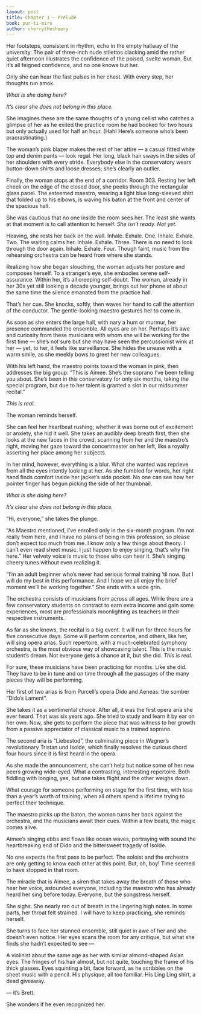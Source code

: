 ```yaml
---
layout: post
title: Chapter 1 ~ Prelude
book: pur-ti-miro
author: cherrythecheery
---
```


Her footsteps, consistent in rhythm, echo in the empty hallway of the university. The pair of three-inch nude stilettos clacking amid the rather quiet afternoon illustrates the confidence of the poised, svelte woman. But it’s all feigned confidence, and no one knows but her.

Only she can hear the fast pulses in her chest. With every step, her thoughts run amok.
<!--more-->
*What is she doing here?*

*It’s clear she does not belong in this place.*

She imagines these are the same thoughts of a young cellist who catches a glimpse of her as he exited the practice room he had booked for two hours but only actually used for half an hour. (Hah! Here’s someone who’s been pracrastinating.)

The woman’s pink blazer makes the rest of her attire — a casual fitted white top and denim pants — look regal. Her long, black hair sways in the sides of her shoulders with every stride. Everybody else in the conservatory wears button-down shirts and loose dresses; she’s clearly an outlier.

Finally, the woman stops at the end of a corridor. Room 303. Resting her left cheek on the edge of the closed door, she peeks through the rectangular glass panel. The esteemed maestro, wearing a light blue long-sleeved shirt that folded up to his elbows, is waving his baton at the front and center of the spacious hall.

She was cautious that no one inside the room sees her. The least she wants at that moment is to call attention to herself. *She isn’t ready. Not yet.*

Heaving, she rests her back on the wall. Inhale. Exhale. One. Inhale. Exhale. Two. The waiting calms her. Inhale. Exhale. Three. There is no need to look through the door again. Inhale. Exhale. Four. Though faint, music from the rehearsing orchestra can be heard from where she stands.

Realizing how she began slouching, the woman adjusts her posture and composes herself. To a stranger’s eye, she embodies serene self-assurance. Within her, it’s all creeping self-doubt. The woman, already in her 30s yet still looking a decade younger, brings out her phone at about the same time the silence emanated from the practice hall.

That’s her cue. She knocks, softly, then waves her hand to call the attention of the conductor. The gentle-looking maestro gestures her to come in.

As soon as she enters the large hall, with nary a hum or murmur, her presence commanded the ensemble. All eyes are on her. Perhaps it’s awe and curiosity from these musicians with whom she will be working for the first time — she’s not sure but she may have seen the percussionist wink at her — yet, to her, it feels like surveillance. She hides the unease with a warm smile, as she meekly bows to greet her new colleagues.

With his left hand, the maestro points toward the woman in pink, then addresses the big group: “This is Aimee. She’s the soprano I’ve been telling you about. She’s been in this conservatory for only six months, taking the special program, but due to her talent is granted a slot in our midsummer recital.”

*This is real.*

The woman reminds herself.

She can feel her heartbeat rushing; whether it was borne out of excitement or anxiety, she hid it well. She takes an audibly deep breath first, then she looks at the new faces in the crowd, scanning from her and the maestro’s right, moving her gaze toward the concertmaster on her left, like a royalty asserting her place among her subjects.

In her mind, however, everything is a blur. What she wanted was reprieve from all the eyes intently looking at her. As she fumbled for words, her right hand finds comfort inside her jacket’s side pocket. No one can see how her pointer finger has begun picking the side of her thumbnail.

*What is she doing here?*

*It’s clear she does not belong in this place.*

“Hi, everyone,” she takes the plunge.

“As Maestro mentioned, I’ve enrolled only in the six-month program. I’m not really from here, and I have no plans of being in this profession, so please don’t expect too much from me. I know only a few things about theory. I can’t even read sheet music. I just happen to enjoy singing, that’s why I’m here.” Her velvety voice is music to those who can hear it. She’s singing cheery tunes without even realizing it.

“I’m an adult beginner who’s never had serious formal training ‘til now. But I will do my best in this performance. And I hope we all enjoy the brief moment we’ll be working together.” She ends with a wide grin.

The orchestra consists of musicians from across all ages. While there are a few conservatory students on contract to earn extra income and gain some experiences, most are professionals moonlighting as teachers in their respective instruments.

As far as she knows, the recital is a big event. It will run for three hours for five consecutive days. Some will perform concertos, and others, like her, will sing opera arias. Such repertoire, with a much-celebrated symphony orchestra, is the most obvious way of showcasing talent. This is the music student’s dream. Not everyone gets a chance at it, but she did. *This is real.*

For sure, these musicians have been practicing for months. Like she did. They have to be in tune and on time through all the passages of the many pieces they will be performing.

Her first of two arias is from Purcell’s opera Dido and Aeneas: the somber “Dido’s Lament”.

She takes it as a sentimental choice. After all, it was the first opera aria she ever heard. That was six years ago. She tried to study and learn it by ear on her own. Now, she gets to perform the piece that was witness to her growth from a passive appreciator of classical music to a trained soprano.

The second aria is “Liebestod”, the culminating piece in Wagner’s revolutionary Tristan und Isolde, which finally resolves the curious chord four hours since it is first heard in the opera.

As she made the announcement, she can’t help but notice some of her new peers growing wide-eyed. What a contrasting, interesting repertoire. Both fiddling with longing, yes, but one takes flight and the other weighs down.

What courage for someone performing on stage for the first time, with less than a year’s worth of training, when all others spend a lifetime trying to perfect their technique.

The maestro picks up the baton, the woman turns her back against the orchestra, and the musicians await their cues. Within a few beats, the magic comes alive.

Aimee’s singing ebbs and flows like ocean waves, portraying with sound the heartbreaking end of Dido and the bittersweet tragedy of Isolde.

No one expects the first pass to be perfect. The soloist and the orchestra are only getting to know each other at this point. But, oh, boy! Time seemed to have stopped in that room.

The miracle that is Aimee, a siren that takes away the breath of those who hear her voice, astounded everyone, including the maestro who has already heard her sing before today. Everyone, but the songstress herself.

She sighs. She nearly ran out of breath in the lingering high notes. In some parts, her throat felt strained. I will have to keep practicing, she reminds herself.

She turns to face her stunned ensemble, still quiet in awe of her and she doesn’t even notice. Her eyes scans the room for any critique, but what she finds she hadn’t expected to see —

A violinist about the same age as her with similar almond-shaped Asian eyes. The fringes of his hair almost, but not quite, touching the frame of his thick glasses. Eyes squinting a bit, face forward, as he scribbles on the sheet music with a pencil. His physique, all too familiar. His Ling Ling shirt, a dead giveaway.

— it’s Brett.

She wonders if he even recognized her.
